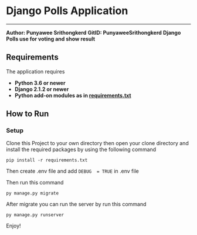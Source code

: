 # Django Polls Application

---

**Author: Punyawee Srithongkerd**
**GitID: PunyaweeSrithongkerd**
**Django Polls use for voting and show result**

## Requirements

The application requires

* **Python 3.6 or newer**
* **Django 2.1.2 or newer**
* **Python add-on modules as in [requirements.txt](requirements.txt)**

## How to Run

### Setup

Clone this Project to your own directory then open your clone directory and install the required packages by using the following command

`pip install -r requirements.txt`

Then create .env file and add `DEBUG  = TRUE` in .env file

Then run this command

`py manage.py migrate`

After migrate you can run the server by run this command

`py manage.py runserver`

Enjoy!
